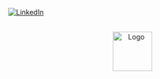 <a name="readme-top"></a>
[![LinkedIn][linkedin-shield]][linkedin-url]

<br />
<div align="center">
  <a href="https://github.com/othneildrew/Best-README-Template">
    <img src="/learnedge/frontend/public/assets/img/logo.png" alt="Logo" width="80" height="80">
  </a>
</div>


[linkedin-shield]: https://img.shields.io/badge/-LinkedIn-black.svg?style=for-the-badge&logo=linkedin&colorB=555
[linkedin-url]: https://linkedin.com/in/othneildrew
